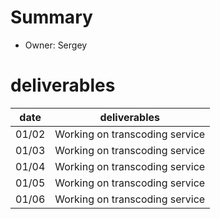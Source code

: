 # Summary
* Owner: Sergey

# deliverables
| date  | deliverables |
|--- | ---|
| 01/02  | Working on transcoding service |
| 01/03  | Working on transcoding service |
| 01/04  | Working on transcoding service |
| 01/05  | Working on transcoding service |
| 01/06  | Working on transcoding service |
